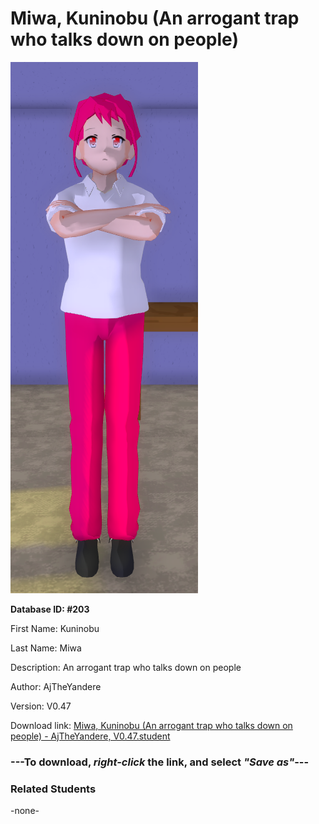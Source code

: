 # Miwa, Kuninobu (An arrogant trap who talks down on people)

<img src="Files/Miwa, Kuninobu (An arrogant trap who talks down on people).png" title="Miwa, Kuninobu (An arrogant trap who talks down on people) - AjTheYandere, V0.47">

**Database ID: #203**

First Name: Kuninobu

Last Name: Miwa

Description: An arrogant trap who talks down on people

Author: AjTheYandere

Version: V0.47

Download link: <a href="https://raw.githubusercontent.com/Arbiter1223/Daigaku-Gurashi-Custom-Students/master/Students/Files/Miwa%2C%20Kuninobu%20(An%20arrogant%20trap%20who%20talks%20down%20on%20people)%20-%20AjTheYandere%2C%20V0.47.student">Miwa, Kuninobu (An arrogant trap who talks down on people) - AjTheYandere, V0.47.student</a>

### ---**To download, _right-click_ the link, and select _"Save as"_**---

### Related Students

-none-
